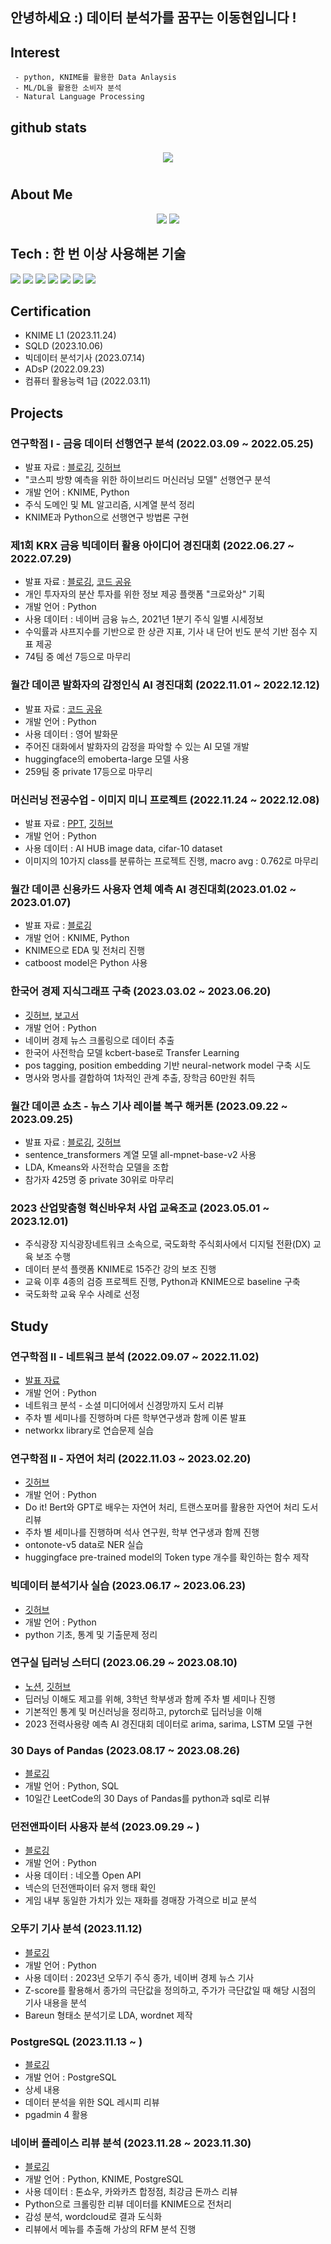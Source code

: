## 안녕하세요 :) 데이터 분석가를 꿈꾸는 이동현입니다 !

## Interest   
     - python, KNIME를 활용한 Data Anlaysis
     - ML/DL을 활용한 소비자 분석
     - Natural Language Processing

## github stats  

<div id="main" align="center">
    <img src="https://github-readme-stats.vercel.app/api?username=hr1588&count_private=true&show_icons=true&theme=radical"
        style="height: auto; margin-left: 20px; margin-right: 20px; padding: 10px;"/>
<!--         <img src="https://github-readme-stats.vercel.app/api/top-langs/?username=hr1588&layout=compact"   
        style="height: auto; margin-left: 20px; margin-right: 20px; padding: 10px;"/>  -->
</div>

## About Me  
<p align="center">
    <a href="https://hr1588.tistory.com/"><img src="https://img.shields.io/badge/Blog-FF5722?style=flat-square&logo=Blogger&logoColor=white"/></a>
    <a href="mailto:gaiqclass@gmail.com"><img src="https://img.shields.io/badge/Gmail-d14836?style=flat-square&logo=Gmail&logoColor=white&link=gaiqclass@gmail.com"/></a>
</p>

## Tech : 한 번 이상 사용해본 기술
<img src="https://img.shields.io/badge/Python-3776AB?style=flat-square&logo=Python&logoColor=white"/>
<img src="https://img.shields.io/badge/Anaconda-44A833?style=flat-square&logo=Anaconda&logoColor=white"/>
<img src="https://img.shields.io/badge/jupyter-F37626?style=flat-square&logo=jupyter&logoColor=white"/>
<img src="https://img.shields.io/badge/pandas-150458?style=flat-square&logo=pandas&logoColor=white"/>
<img src="https://img.shields.io/badge/scikitlearn-F7931E?style=flat-square&logo=scikitlearn&logoColor=white"/>
<img src="https://img.shields.io/badge/Postgresql-4169E1?style=flat-square&logo=Postgresql&logoColor=white"/>
<img src="https://img.shields.io/badge/R-276DC3?style=flat-square&logo=R&logoColor=white"/>

## Certification
- KNIME L1 (2023.11.24)
- SQLD (2023.10.06)
- 빅데이터 분석기사 (2023.07.14) 
- ADsP (2022.09.23)
- 컴퓨터 활용능력 1급 (2022.03.11)

## Projects

### 연구학점 I - 금융 데이터 선행연구 분석 (2022.03.09 ~ 2022.05.25)
- 발표 자료 : <a href='https://hr1588.tistory.com/category/주식%20선행연구%20분석' target = "_blank">블로깅</a>, <a href='https://github.com/hr1588/Lab_study/tree/main/kospi_project' target = "_blank">깃허브</a>
- "코스피 방향 예측을 위한 하이브리드 머신러닝 모델" 선행연구 분석
- 개발 언어 : KNIME, Python
- 주식 도메인 및 ML 알고리즘, 시계열 분석 정리
- KNIME과 Python으로 선행연구 방법론 구현

### 제1회 KRX 금융 빅데이터 활용 아이디어 경진대회 (2022.06.27 ~ 2022.07.29)
- 발표 자료 : [블로깅](https://hr1588.tistory.com/29), [코드 공유](https://dacon.io/codeshare/5528)
- 개인 투자자의 분산 투자를 위한 정보 제공 플랫폼 "크로와상" 기획
- 개발 언어 : Python
- 사용 데이터 : 네이버 금융 뉴스, 2021년 1분기 주식 일별 시세정보
- 수익률과 샤프지수를 기반으로 한 상관 지표, 기사 내 단어 빈도 분석 기반 점수 지표 제공
- 74팀 중 예선 7등으로 마무리

### 월간 데이콘 발화자의 감정인식 AI 경진대회 (2022.11.01 ~ 2022.12.12)
- 발표 자료 : [코드 공유](https://dacon.io/competitions/official/236027/codeshare/7278?page=1&dtype=recent)
- 개발 언어 : Python
- 사용 데이터 : 영어 발화문
- 주어진 대화에서 발화자의 감정을 파악할 수 있는 AI 모델 개발
- huggingface의 emoberta-large 모델 사용
- 259팀 중 private 17등으로 마무리

### 머신러닝 전공수업 - 이미지 미니 프로젝트 (2022.11.24 ~ 2022.12.08)
- 발표 자료 : [PPT](https://drive.google.com/drive/folders/1ZXzyzT19teBc-4LUT7htOvz0wla9eKnE?usp=drive_link), [깃허브](https://github.com/hr1588/Lab_study/blob/main/deep-learning/image_project/dh_ml_ffinal.ipynb)
- 개발 언어 : Python
- 사용 데이터 : AI HUB image data, cifar-10 dataset
- 이미지의 10가지 class를 분류하는 프로젝트 진행, macro avg : 0.762로 마무리

### 월간 데이콘 신용카드 사용자 연체 예측 AI 경진대회(2023.01.02 ~ 2023.01.07)
- 발표 자료 : [블로깅](https://hr1588.tistory.com/3)
- 개발 언어 : KNIME, Python
- KNIME으로 EDA 및 전처리 진행
- catboost model은 Python 사용

### 한국어 경제 지식그래프 구축 (2023.03.02 ~ 2023.06.20)
- [깃허브](https://github.com/hr1588/Knowledge-Graph), [보고서](https://drive.google.com/drive/folders/19XjGzlavPe382YCDNiRt1ATCJHbV9R2u?usp=drive_link)
- 개발 언어 : Python
- 네이버 경제 뉴스 크롤링으로 데이터 추출
- 한국어 사전학습 모델 kcbert-base로 Transfer Learning
- pos tagging, position embedding 기반 neural-network model 구축 시도
- 명사와 명사를 결합하여 1차적인 관계 추출, 장학금 60만원 취득

### 월간 데이콘 쇼츠 - 뉴스 기사 레이블 복구 해커톤 (2023.09.22 ~ 2023.09.25)
- 발표 자료 : [블로깅](https://hr1588.tistory.com/34), [깃허브](https://github.com/hr1588/pytorch/blob/main/%EB%89%B4%EC%8A%A4%20%EB%A0%88%EC%9D%B4%EB%B8%94%EB%A7%81/news_clustering.ipynb)
- sentence_transformers 계열 모델 all-mpnet-base-v2 사용
- LDA, Kmeans와 사전학습 모델을 조합
- 참가자 425명 중 private 30위로 마무리

### 2023 산업맞춤형 혁신바우처 사업 교육조교 (2023.05.01 ~ 2023.12.01)
- 주식광장 지식광장네트워크 소속으로, 국도화학 주식회사에서 디지털 전환(DX) 교육 보조 수행
- 데이터 분석 플랫폼 KNIME로 15주간 강의 보조 진행
- 교육 이후 4종의 검증 프로젝트 진행, Python과 KNIME으로 baseline 구축
- 국도화학 교육 우수 사례로 선정

## Study

### 연구학점 II - 네트워크 분석 (2022.09.07 ~ 2022.11.02)
- [발표 자료](https://drive.google.com/drive/folders/1oIIFphtni4uXda1EqaP6GzF1xEFph4Kq?usp=drive_link)
- 개발 언어 : Python
- 네트워크 분석 - 소셜 미디어에서 신경망까지 도서 리뷰
- 주차 별 세미나를 진행하며 다른 학부연구생과 함께 이론 발표
- networkx library로 연습문제 실습

### 연구학점 II - 자연어 처리 (2022.11.03 ~ 2023.02.20)
- [깃허브](https://github.com/hr1588/Lab_study/tree/main/NLP)
- 개발 언어 : Python
- Do it! Bert와 GPT로 배우는 자연어 처리, 트랜스포머를 활용한 자연어 처리 도서 리뷰
- 주차 별 세미나를 진행하며 석사 연구원, 학부 연구생과 함께 진행
- ontonote-v5 data로 NER 실습
- huggingface pre-trained model의 Token type 개수를 확인하는 함수 제작

### 빅데이터 분석기사 실습 (2023.06.17 ~ 2023.06.23)
- [깃허브](https://github.com/hr1588/Engineer-Big-Data-Analysis)
- 개발 언어 : Python
- python 기초, 통계 및 기출문제 정리

### 연구실 딥러닝 스터디 (2023.06.29 ~ 2023.08.10)
- [노션](https://www.notion.so/2023-summer-LAB-Study-DB-78b3b8cb4bac43c385618c7f251b090b), [깃허브](https://github.com/hr1588/pytorch)
- 딥러닝 이해도 제고를 위해, 3학년 학부생과 함께 주차 별 세미나 진행
- 기본적인 통계 및 머신러닝을 정리하고, pytorch로 딥러닝을 이해
- 2023 전력사용량 예측 AI 경진대회 데이터로 arima, sarima, LSTM 모델 구현

### 30 Days of Pandas (2023.08.17 ~ 2023.08.26)
- <a href='https://hr1588.tistory.com/category/30%20Days%20of%20Pandas'>블로깅</a>
- 개발 언어 : Python, SQL
- 10일간 LeetCode의 30 Days of Pandas를 python과 sql로 리뷰

### 던전앤파이터 사용자 분석 (2023.09.29 ~ )
- <a href='https://hr1588.tistory.com/category/게임 사용자 분석'>블로깅</a>
- 개발 언어 : Python
- 사용 데이터 : 네오플 Open API
- 넥슨의 던전앤파이터 유저 행태 확인 
- 게임 내부 동일한 가치가 있는 재화를 경매장 가격으로 비교 분석

### 오뚜기 기사 분석 (2023.11.12)
- [블로깅](https://hr1588.tistory.com/46)
- 개발 언어 : Python
- 사용 데이터 : 2023년 오뚜기 주식 종가, 네이버 경제 뉴스 기사 
- Z-score를 활용해서 종가의 극단값을 정의하고, 주가가 극단값일 때 해당 시점의 기사 내용을 분석 
- Bareun 형태소 분석기로 LDA, wordnet 제작

### PostgreSQL (2023.11.13 ~ )
- [블로깅](https://hr1588.tistory.com/category/SQL?page=2)
- 개발 언어 : PostgreSQL
- 상세 내용
- 데이터 분석을 위한 SQL 레시피 리뷰
- pgadmin 4 활용
  
### 네이버 플레이스 리뷰 분석 (2023.11.28 ~ 2023.11.30)
- <a href='https://hr1588.tistory.com/category/리뷰%20분석'>블로깅</a>
- 개발 언어 : Python, KNIME, PostgreSQL
- 사용 데이터 : 톤쇼우, 카와카츠 합정점, 최강금 돈까스 리뷰 
- Python으로 크롤링한 리뷰 데이터를 KNIME으로 전처리
- 감성 분석, wordcloud로 결과 도식화
- 리뷰에서 메뉴를 추출해 가상의 RFM 분석 진행
